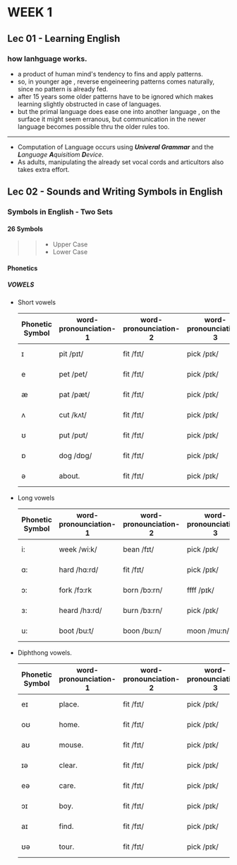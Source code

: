 # WEEK 1

## Lec 01 - Learning English

### how lanhguage works.
+ a product of human mind's tendency to fins and apply patterns.
+ so, in younger age , reverse engeineering patterns comes naturally, since no pattern is already fed.
+ after 15 years some older patterns have to be ignored which makes learning slightly obstructed in case of languages.
+ but the primal language does ease one into another language , on the surface it might seem erranous, but communication in the newer language becomes possible thru the older rules too.

---

+ Computation of Language occurs using  ***Univeral Grammar*** and the ***L**anguage **A**quisitiom **D**evice*.
+ As adults, manipulating the already set vocal cords and articultors also takes extra effort.

## Lec 02 - Sounds and Writing Symbols in English

### Symbols in English - Two Sets
#### 26 Symbols
>>+ Upper Case
>>+ Lower Case

#### Phonetics

##### VOWELS
+ Short vowels

	|Phonetic Symbol|word-pronounciation-1|word-pronounciation-2|word-pronounciation-3|word-pronounciation-4  |word-pronounciation-5|
	|--             |       ---           |        ---          |       ---           |       ---             |        ---          |
	| ɪ|	                pit /pɪt/         | fit           /fɪt/  |  pick         /pɪk/ | difficult /ˈdɪ.fɪ.kəlt/| sick    /sɪk/       |
	| e|	            pet /pet/         | fit           /fɪt/  |  pick         /pɪk/ | difficult /ˈdɪ.fɪ.kəlt/|                     |
	| æ|	            pat /pæt/         | fit           /fɪt/  |  pick         /pɪk/ | difficult /ˈdɪ.fɪ.kəlt/|                     |
	| ʌ|	            cut /kʌt/         | fit           /fɪt/  |  pick         /pɪk/ | difficult /ˈdɪ.fɪ.kəlt/|                     |
	| ʊ|	            put /pʊt/         | fit           /fɪt/  |  pick         /pɪk/ | difficult /ˈdɪ.fɪ.kəlt/|                     |
	| ɒ|	            dog /dɒg/         | fit           /fɪt/  |  pick         /pɪk/ | difficult /ˈdɪ.fɪ.kəlt/|                     |
	| ə|	            about.            | fit           /fɪt/  |  pick         /pɪk/ | difficult /ˈdɪ.fɪ.kəlt/|                     |

+ Long vowels

	|Phonetic Symbol|word-pronounciation-1|word-pronounciation-2|word-pronounciation-3|word-pronounciation-4|word-pronounciation-5|
	|--             |       ---           |        ---          |       ---           |       ---           |        ---          |
	| i:|	             week /wi:k/      | bean          /fɪt/  |  pick         /pɪk/ | difficult /ˈdɪ.fɪ.kəlt/|       |
	| ɑ:|	             hard /hɑ:rd/    | fit           /fɪt/  |  pick         /pɪk/ | difficult /ˈdɪ.fɪ.kəlt/|       |
	| ɔ:|	             fork /fɔ:rk      | born /bɔ:rn/         |  ffff         /pɪk/ | difficult /ˈdɪ.fɪ.kəlt/|       |
	| ɜ:|	             heard /hɜ:rd/    | burn /bɜ:rn/         |  pick         /pɪk/ | difficult /ˈdɪ.fɪ.kəlt/|       |
	| u:|                boot /bu:t/      | boon          /bu:n/ |  moon         /mu:n/ | difficult /ˈdɪ.fɪ.kəlt/|       |
+ Diphthong vowels.

	|Phonetic Symbol|word-pronounciation-1|word-pronounciation-2|word-pronounciation-3|word-pronounciation-4          |word-pronounciation-5     |
	|--             |       ---           |        ---          |       ---           |       ---                     |        ---               |
    | eɪ|	             place.           | fit           /fɪt/  |  pick         /pɪk/ | difficult /ˈdɪ.fɪ.kəlt/|       |
	| oʊ|	             home.            | fit           /fɪt/  |  pick         /pɪk/ | difficult /ˈdɪ.fɪ.kəlt/|       |
	| aʊ|	             mouse.           | fit           /fɪt/  |  pick         /pɪk/ | difficult /ˈdɪ.fɪ.kəlt/|       |
	| ɪə|	             clear.           | fit           /fɪt/  |  pick         /pɪk/ | difficult /ˈdɪ.fɪ.kəlt/|       |
	| eə|	             care.            | fit           /fɪt/  |  pick         /pɪk/ | difficult /ˈdɪ.fɪ.kəlt/|       |
	| ɔɪ|	             boy.             | fit           /fɪt/  |  pick         /pɪk/ | difficult /ˈdɪ.fɪ.kəlt/|       |
	| aɪ|	             find.            | fit           /fɪt/  |  pick         /pɪk/ | difficult /ˈdɪ.fɪ.kəlt/|       |
	| ʊə|	              tour.           | fit           /fɪt/  |  pick         /pɪk/ | difficult /ˈdɪ.fɪ.kəlt/|       |